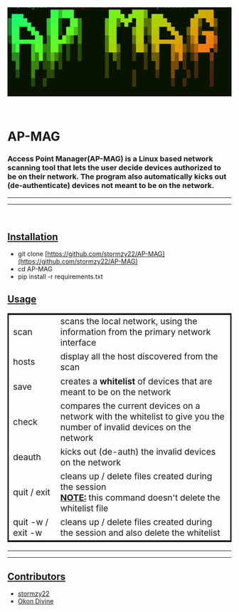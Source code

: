 <img src="logo/AP-MAG-OFFiCiAL.png" alt="AP-MAG logo" style="display:block; margin:0 auto;"/>

<br/>
<br/>

# AP-MAG

### **Access Point Manager(AP-MAG)** is a **Linux based** network scanning tool that lets the user decide devices authorized to be on their network. The program also automatically kicks out (de-authenticate) devices not meant to be on the network.
---
---
<br/>
<h2><u>Installation</u></h2>

- git clone [https://github.com/stormzy22/AP-MAG](https://github.com/stormzy22/AP-MAG)
- cd AP-MAG
- pip install -r requirements.txt


<h2><u>Usage</u></h2>

<table style="border: 3px solid; font-size:1.2rem">
<tr>
<td>scan</td>
<td>scans the local network, using the information from the primary network interface</td>
</tr>
<tr>
<td>hosts</td>
<td>display all the host discovered from the scan</td>
</tr>
<tr>
<td>save</td>
<td>creates a <b>whitelist</b> of devices that are meant to be on the network</td>
</tr>
<tr>
<td>check</td>
<td>compares the current devices on a network with the whitelist to give you the number of invalid devices on the network</td>
</tr>
<tr>
<td>deauth</td>
<td>
kicks out (de-auth) the invalid devices on the network
</td>
</tr>
<tr>
<td>quit / exit</td>
<td>cleans up / delete files created during the session <br/>
<u><b>NOTE:</b></u>&nbsp;this command doesn't delete the whitelist file
</td>
</tr>
<tr>
<td>quit -w / exit -w</td>
<td>cleans up / delete files created during the session and also delete the whitelist</td>
</tr>
</table>

---
---

<h2><u>Contributors</u></h2>

- [stormzy22](https://github.com/stormzy22)
- [Okon Divine](https://github.com/Okon-Divine)